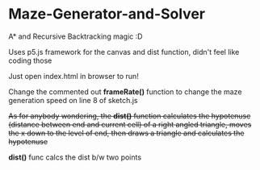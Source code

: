 # Maze-Generator-and-Solver
A* and Recursive Backtracking magic :D

Uses p5.js framework for the canvas and dist function, didn't feel like coding those

Just open index.html in browser to run!

Change the commented out **frameRate()** function to change the maze generation speed on line 8 of sketch.js

~~As for anybody wondering, the **dist()** function calculates the hypotenuse (distance between end and current cell) of a right angled triangle,
moves the x down to the level of end, then draws a triangle and calculates the hypotenuse~~

**dist()** func calcs the dist b/w two points
